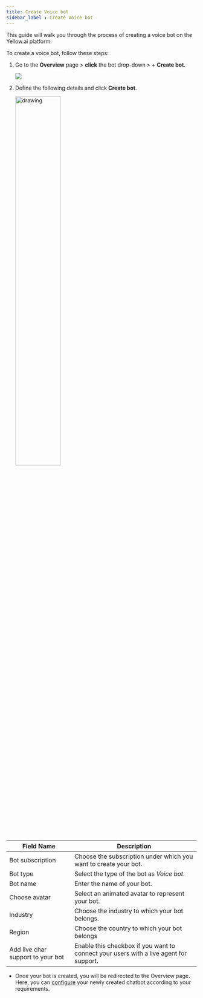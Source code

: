 ```yaml
---
title: Create Voice bot
sidebar_label : Create Voice bot
---
```


This guide will walk you through the process of creating a voice bot on the Yellow.ai platform.

To create a voice bot, follow these steps:

1. Go to the **Overview** page > **click** the bot drop-down > + **Create bot**.

   ![](https://imgur.com/LNiEUYy.png)
   
2. Define the following details and click **Create bot**.

   <img src="https://imgur.com/kyYVxAR.png" alt="drawing" width="50%"/>
      
| Field Name | Description | 
| -------- | -------- | 
| Bot subscription | Choose the subscription under which you want to create your bot. |
|Bot type| Select the type of the bot as *Voice bot*. |
|Bot name | Enter the name of your bot. |
|Choose avatar| Select an animated avatar to represent your bot. |
| Industry | Choose the industry to which your bot belongs. |
| Region | Choose the country to which your bot belongs |
| Add live char support to your bot | Enable this checkbox if you want to connect your users with a live agent for support. |

* Once your bot is created, you will be redirected to the Overview page. Here, you can [configure](https://docs.yellow.ai/docs/platform_concepts/Getting%20Started/modify-bot-configuration) your newly created chatbot according to your requirements.